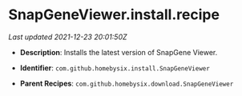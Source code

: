 # SnapGeneViewer.install.recipe

_Last updated 2021-12-23 20:01:50Z_

- **Description**: Installs the latest version of SnapGene Viewer.

- **Identifier**: `com.github.homebysix.install.SnapGeneViewer`

- **Parent Recipes**: `com.github.homebysix.download.SnapGeneViewer`

